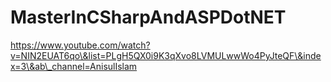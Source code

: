 # MasterInCSharpAndASPDotNET

https://www.youtube.com/watch?v=NIN2EUAT6qo\&list=PLgH5QX0i9K3qXvo8LVMULwwWo4PyJteQF\&index=3\&ab\_channel=AnisulIslam


